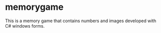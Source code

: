 # memorygame
This is a memory game that contains numbers and images developed with C# windows forms.

